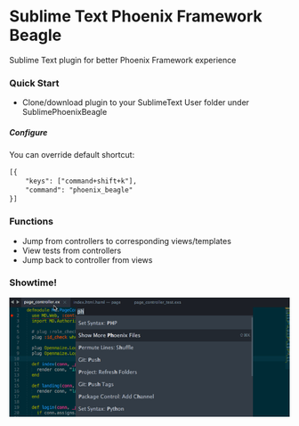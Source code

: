 # Sublime Text Phoenix Framework Beagle

Sublime Text plugin for better Phoenix Framework experience


### Quick Start
- Clone/download plugin to your SublimeText User folder under SublimePhoenixBeagle

##### Configure

You can override default shortcut:
```
[{
    "keys": ["command+shift+k"],
    "command": "phoenix_beagle"
}]
```

### Functions

  - Jump from controllers to corresponding views/templates
  - View tests from controllers
  - Jump back to controller from views

### Showtime!
![Query](showtime/phoenix_beagle.gif?raw=true)
